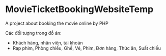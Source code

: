 # MovieTicketBookingWebsiteTemp
A project about booking the movie online by PHP

Các đối tượng trong đồ án:
- Khách hàng, nhân viên, tài khoản
- Rạp phim, Phòng chiếu, Ghế, Vé, Phim, Đơn hàng, Thức ăn, Suất chiếu
